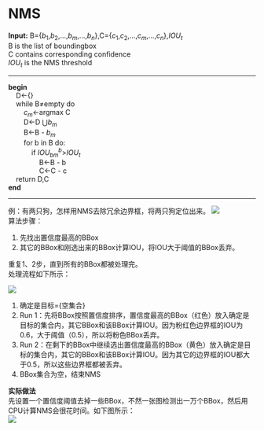 # NMS   
**Input:** B={$b_1$,$b_2$,...,$b_m$,...,$b_n$},C={$c_1$,$c_2$,...,$c_m$,...,$c_n$},$IOU_t$    
B is the list of boundingbox  
C contains corresponding confidence  
$IOU_t$ is the NMS threshold  
___
**begin**  
&nbsp;&nbsp;&nbsp;&nbsp;D$\leftarrow${}     
&nbsp;&nbsp;&nbsp;&nbsp;while  B$\neq$empty do   
&nbsp;&nbsp;&nbsp;&nbsp;&nbsp;&nbsp;&nbsp;&nbsp;$c_m$$\leftarrow$argmax&nbsp;C  
&nbsp;&nbsp;&nbsp;&nbsp;&nbsp;&nbsp;&nbsp;&nbsp;D$\leftarrow$D&nbsp;$\bigcup b_m$  
&nbsp;&nbsp;&nbsp;&nbsp;&nbsp;&nbsp;&nbsp;&nbsp;B$\leftarrow$B&nbsp;-&nbsp;$b_m$  
&nbsp;&nbsp;&nbsp;&nbsp;&nbsp;&nbsp;&nbsp;&nbsp;for b in B do:  
&nbsp;&nbsp;&nbsp;&nbsp;&nbsp;&nbsp;&nbsp;&nbsp;&nbsp;&nbsp;&nbsp;&nbsp;if $IOU_{bm}^b$>$IOU_t$  
&nbsp;&nbsp;&nbsp;&nbsp;&nbsp;&nbsp;&nbsp;&nbsp;&nbsp;&nbsp;&nbsp;&nbsp;&nbsp;&nbsp;&nbsp;&nbsp;B$\leftarrow$B&nbsp;-&nbsp;b  
&nbsp;&nbsp;&nbsp;&nbsp;&nbsp;&nbsp;&nbsp;&nbsp;&nbsp;&nbsp;&nbsp;&nbsp;&nbsp;&nbsp;&nbsp;&nbsp;C$\leftarrow$C&nbsp;-&nbsp;c      
&nbsp;&nbsp;&nbsp;&nbsp;return D,C  
**end**
___   
例：有两只狗，怎样用NMS去除冗余边界框，将两只狗定位出来。
![][picture1]    
算法步骤：  
1. 先找出置信度最高的BBox  
2. 其它的BBox和刚选出来的BBox计算IOU，将IOU大于阈值的BBox丢弃。  

重复1、2步，直到所有的BBox都被处理完。  
处理流程如下所示：   

![][picture2]    
1. 确定是目标={空集合}  
2. Run 1：先将BBox按照置信度排序，置信度最高的BBox（红色）放入确定是目标的集合内，其它BBox和该BBox计算IOU。因为粉红色边界框的IOU为0.6，大于阈值（0.5），所以将粉色BBox丢弃。
3. Run 2：在剩下的BBox中继续选出置信度最高的BBox（黄色）放入确定是目标的集合内，其它的BBox和该BBox计算IOU。因为其它的边界框的IOU都大于0.5，所以这些边界框都被丢弃。  
4. BBox集合为空，结束NMS
  
**实际做法**  
先设置一个置信度阈值去掉一些BBox，不然一张图检测出一万个BBox，然后用CPU计算NMS会很花时间。如下图所示：  
![][picture5]  

[//]: # (Image Reference)  
[picture1]: ./picture/picture1.png
[picture2]: ./picture/picture3.png
[picture5]: ./picture/picture5.png